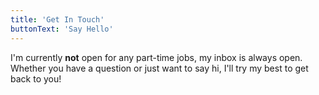 ```yaml
---
title: 'Get In Touch'
buttonText: 'Say Hello'
---
```


I'm currently **not** open for any part-time jobs, my inbox is always open. Whether you have a question or just want to say hi, I'll try my best to get back to you!
